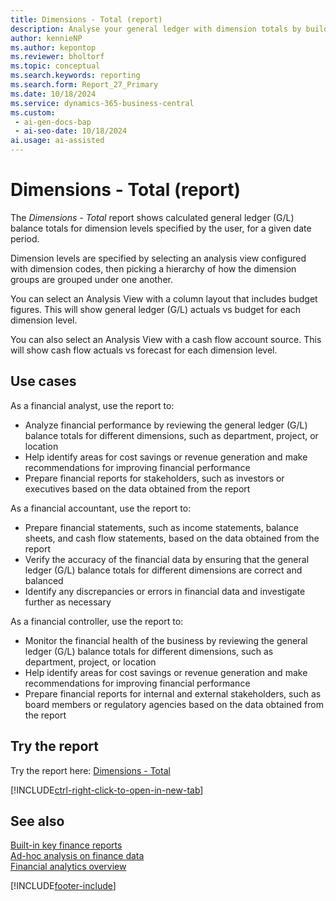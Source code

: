 ```yaml
---
title: Dimensions - Total (report)
description: Analyse your general ledger with dimension totals by building a grouping of dimensions for each permutation of dimension values and calculate a general ledger (G/L) balance total for each segment.
author: kennieNP
ms.author: kepontop
ms.reviewer: bholtorf
ms.topic: conceptual
ms.search.keywords: reporting
ms.search.form: Report_27_Primary
ms.date: 10/18/2024
ms.service: dynamics-365-business-central
ms.custom:
 - ai-gen-docs-bap
 - ai-seo-date: 10/18/2024
ai.usage: ai-assisted
---
```


# Dimensions - Total (report)

The *Dimensions - Total* report shows calculated general ledger (G/L) balance totals for dimension levels specified by the user, for a given date period.

Dimension levels are specified by selecting an analysis view configured with dimension codes, then picking a hierarchy of how the dimension groups are grouped under one another.

You can select an Analysis View with a column layout that includes budget figures. This will show general ledger (G/L) actuals vs budget for each dimension level. 

You can also select an Analysis View with a cash flow account source. This will show cash flow actuals vs forecast for each dimension level.


## Use cases

<!-- 
Prompt

Below is a report in an ERP system. Provide 3-4 use cases for different personas working with core finance.
Format like this:    
  
As a <persona>, use the report to    
* use case 1  
* use case 2    

Do not capitalize the persona names. 
Do not start lines with ""Use the data to""


## Report name
Dimensions - Total 

### What the report does
Shows calculated GL balance totals for dimension levels specified by the user, for a given date period.

Dimension levels are specified by selecting an analysis view configured with dimension codes, then picking a hierarchy of how the dimension groups are grouped under one another.

You can select an Analysis View with a column layout that includes budget figures. This will show GL actuals vs budget for each dimension level. 

You can select an Analysis View with a cash flow account source. This will show cash flow actuals vs forecast for each dimension level.

### Use cases
Analyse your general ledger with dimension totals by building a grouping of dimensions for each permutation of dimension values and calculate a GL balance total for each segment.
This report helps businesses analyze and summarize data by categorizing entries with dimensions such as department, project, or location, providing a clear view of totals for better decision-making.

Please include your data sources and URLs
-->

As a financial analyst, use the report to:
* Analyze financial performance by reviewing the general ledger (G/L) balance totals for different dimensions, such as department, project, or location
* Help identify areas for cost savings or revenue generation and make recommendations for improving financial performance
* Prepare financial reports for stakeholders, such as investors or executives based on the data obtained from the report

As a financial accountant, use the report to:
* Prepare financial statements, such as income statements, balance sheets, and cash flow statements, based on the data obtained from the report
* Verify the accuracy of the financial data by ensuring that the general ledger (G/L) balance totals for different dimensions are correct and balanced
* Identify any discrepancies or errors in financial data and investigate further as necessary

As a financial controller, use the report to:
* Monitor the financial health of the business by reviewing the general ledger (G/L) balance totals for different dimensions, such as department, project, or location
* Help identify areas for cost savings or revenue generation and make recommendations for improving financial performance
* Prepare financial reports for internal and external stakeholders, such as board members or regulatory agencies based on the data obtained from the report


## Try the report

Try the report here: [Dimensions - Total](https://businesscentral.dynamics.com?report=27)

[!INCLUDE[ctrl-right-click-to-open-in-new-tab](../includes/ctrl-right-click-to-open-in-new-tab.md)]


## See also

[Built-in key finance reports](../finance-reports.md)  
[Ad-hoc analysis on finance data](../ad-hoc-analysis-finance.md)  
[Financial analytics overview](../bi.md)  

[!INCLUDE[footer-include](../includes/footer-banner.md)]